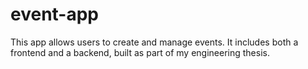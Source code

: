 # event-app

This app allows users to create and manage events. It includes both a frontend and a backend, built as part of my engineering thesis.
